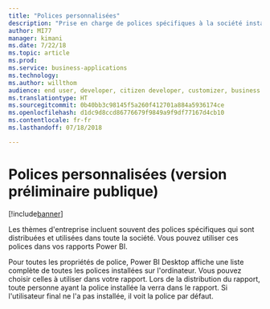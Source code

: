```yaml
---
title: "Polices personnalisées"
description: "Prise en charge de polices spécifiques à la société installées sur l'ordinateur de l'auteur"
author: MI77
manager: kimani
ms.date: 7/22/18
ms.topic: article
ms.prod: 
ms.service: business-applications
ms.technology: 
ms.author: willthom
audience: end user, developer, citizen developer, customizer, business analyst, IT pro
ms.translationtype: HT
ms.sourcegitcommit: 0b40bb3c98145f5a260f412701a884a5936174ce
ms.openlocfilehash: d1dc9d8ccd86776679f9849a9f9df77167d4cb10
ms.contentlocale: fr-fr
ms.lasthandoff: 07/18/2018

---
```


# <a name="custom-fonts-public-preview"></a>Polices personnalisées (version préliminaire publique)

[!include[banner](../../../includes/banner.md)]

Les thèmes d'entreprise incluent souvent des polices spécifiques qui sont distribuées et utilisées dans toute la société. Vous pouvez utiliser ces polices dans vos rapports Power BI.

Pour toutes les propriétés de police, Power BI Desktop affiche une liste complète de toutes les polices installées sur l'ordinateur. Vous pouvez choisir celles à utiliser dans votre rapport. Lors de la distribution du rapport, toute personne ayant la police installée la verra dans le rapport. Si l'utilisateur final ne l'a pas installée, il voit la police par défaut.

<!--
### Who uses this feature
This feature is intended for end user, developer, citizen developer, customizer, business analyst, IT pro. No additional setup is required.
## Status
### Development status
In development
#### Target timeframe
October ‘18
-->

